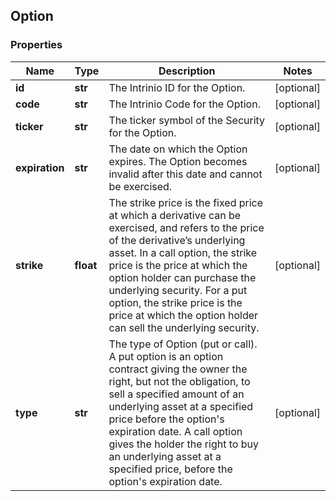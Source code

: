 ## Option

### Properties
Name | Type | Description | Notes
------------ | ------------- | ------------- | -------------
**id** | **str** | The Intrinio ID for the Option. | [optional] 
**code** | **str** | The Intrinio Code for the Option. | [optional] 
**ticker** | **str** | The ticker symbol of the Security for the Option. | [optional] 
**expiration** | **str** | The date on which the Option expires. The Option becomes invalid after this date and cannot be exercised. | [optional] 
**strike** | **float** | The strike price is the fixed price at which a derivative can be exercised, and refers to the price of the derivative’s underlying asset.  In a call option, the strike price is the price at which the option holder can purchase the underlying security.  For a put option, the strike price is the price at which the option holder can sell the underlying security. | [optional] 
**type** | **str** | The type of Option (put or call). A put option is an option contract giving the owner the right, but not the obligation, to sell a specified amount of an underlying asset at a specified price before the option&#39;s expiration date. A call option gives the holder the right to buy an underlying asset at a specified price, before the option&#39;s expiration date. | [optional] 



